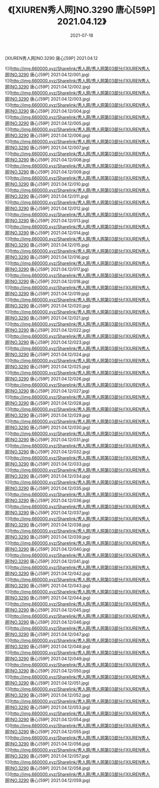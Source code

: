 ﻿---
layout: post
title:  《[XIUREN秀人网]NO.3290 唐心[59P] 2021.04.12》
date:   2021-07-18
img: http://img.660000.xyz/Sharelink/秀人网/秀人网第03部分/[XIUREN秀人网]NO.3290 唐心[59P] 2021.04.12/000.jpg
categories: [美女, 清纯, 唯美]
---

[XIUREN秀人网]NO.3290 唐心[59P] 2021.04.12

  ![](http://img.660000.xyz/Sharelink/秀人网/秀人网第03部分/[XIUREN秀人网]NO.3290 唐心[59P] 2021.04.12/001.jpg) <br> ![](http://img.660000.xyz/Sharelink/秀人网/秀人网第03部分/[XIUREN秀人网]NO.3290 唐心[59P] 2021.04.12/002.jpg) <br> ![](http://img.660000.xyz/Sharelink/秀人网/秀人网第03部分/[XIUREN秀人网]NO.3290 唐心[59P] 2021.04.12/003.jpg) <br> ![](http://img.660000.xyz/Sharelink/秀人网/秀人网第03部分/[XIUREN秀人网]NO.3290 唐心[59P] 2021.04.12/004.jpg) <br> ![](http://img.660000.xyz/Sharelink/秀人网/秀人网第03部分/[XIUREN秀人网]NO.3290 唐心[59P] 2021.04.12/005.jpg) <br> ![](http://img.660000.xyz/Sharelink/秀人网/秀人网第03部分/[XIUREN秀人网]NO.3290 唐心[59P] 2021.04.12/006.jpg) <br> ![](http://img.660000.xyz/Sharelink/秀人网/秀人网第03部分/[XIUREN秀人网]NO.3290 唐心[59P] 2021.04.12/007.jpg) <br> ![](http://img.660000.xyz/Sharelink/秀人网/秀人网第03部分/[XIUREN秀人网]NO.3290 唐心[59P] 2021.04.12/008.jpg) <br> ![](http://img.660000.xyz/Sharelink/秀人网/秀人网第03部分/[XIUREN秀人网]NO.3290 唐心[59P] 2021.04.12/009.jpg) <br> ![](http://img.660000.xyz/Sharelink/秀人网/秀人网第03部分/[XIUREN秀人网]NO.3290 唐心[59P] 2021.04.12/010.jpg) <br> ![](http://img.660000.xyz/Sharelink/秀人网/秀人网第03部分/[XIUREN秀人网]NO.3290 唐心[59P] 2021.04.12/011.jpg) <br> ![](http://img.660000.xyz/Sharelink/秀人网/秀人网第03部分/[XIUREN秀人网]NO.3290 唐心[59P] 2021.04.12/012.jpg) <br> ![](http://img.660000.xyz/Sharelink/秀人网/秀人网第03部分/[XIUREN秀人网]NO.3290 唐心[59P] 2021.04.12/013.jpg) <br> ![](http://img.660000.xyz/Sharelink/秀人网/秀人网第03部分/[XIUREN秀人网]NO.3290 唐心[59P] 2021.04.12/014.jpg) <br> ![](http://img.660000.xyz/Sharelink/秀人网/秀人网第03部分/[XIUREN秀人网]NO.3290 唐心[59P] 2021.04.12/015.jpg) <br> ![](http://img.660000.xyz/Sharelink/秀人网/秀人网第03部分/[XIUREN秀人网]NO.3290 唐心[59P] 2021.04.12/016.jpg) <br> ![](http://img.660000.xyz/Sharelink/秀人网/秀人网第03部分/[XIUREN秀人网]NO.3290 唐心[59P] 2021.04.12/017.jpg) <br> ![](http://img.660000.xyz/Sharelink/秀人网/秀人网第03部分/[XIUREN秀人网]NO.3290 唐心[59P] 2021.04.12/018.jpg) <br> ![](http://img.660000.xyz/Sharelink/秀人网/秀人网第03部分/[XIUREN秀人网]NO.3290 唐心[59P] 2021.04.12/019.jpg) <br> ![](http://img.660000.xyz/Sharelink/秀人网/秀人网第03部分/[XIUREN秀人网]NO.3290 唐心[59P] 2021.04.12/020.jpg) <br> ![](http://img.660000.xyz/Sharelink/秀人网/秀人网第03部分/[XIUREN秀人网]NO.3290 唐心[59P] 2021.04.12/021.jpg) <br> ![](http://img.660000.xyz/Sharelink/秀人网/秀人网第03部分/[XIUREN秀人网]NO.3290 唐心[59P] 2021.04.12/022.jpg) <br> ![](http://img.660000.xyz/Sharelink/秀人网/秀人网第03部分/[XIUREN秀人网]NO.3290 唐心[59P] 2021.04.12/023.jpg) <br> ![](http://img.660000.xyz/Sharelink/秀人网/秀人网第03部分/[XIUREN秀人网]NO.3290 唐心[59P] 2021.04.12/024.jpg) <br> ![](http://img.660000.xyz/Sharelink/秀人网/秀人网第03部分/[XIUREN秀人网]NO.3290 唐心[59P] 2021.04.12/025.jpg) <br> ![](http://img.660000.xyz/Sharelink/秀人网/秀人网第03部分/[XIUREN秀人网]NO.3290 唐心[59P] 2021.04.12/026.jpg) <br> ![](http://img.660000.xyz/Sharelink/秀人网/秀人网第03部分/[XIUREN秀人网]NO.3290 唐心[59P] 2021.04.12/027.jpg) <br> ![](http://img.660000.xyz/Sharelink/秀人网/秀人网第03部分/[XIUREN秀人网]NO.3290 唐心[59P] 2021.04.12/028.jpg) <br> ![](http://img.660000.xyz/Sharelink/秀人网/秀人网第03部分/[XIUREN秀人网]NO.3290 唐心[59P] 2021.04.12/029.jpg) <br> ![](http://img.660000.xyz/Sharelink/秀人网/秀人网第03部分/[XIUREN秀人网]NO.3290 唐心[59P] 2021.04.12/030.jpg) <br> ![](http://img.660000.xyz/Sharelink/秀人网/秀人网第03部分/[XIUREN秀人网]NO.3290 唐心[59P] 2021.04.12/031.jpg) <br> ![](http://img.660000.xyz/Sharelink/秀人网/秀人网第03部分/[XIUREN秀人网]NO.3290 唐心[59P] 2021.04.12/032.jpg) <br> ![](http://img.660000.xyz/Sharelink/秀人网/秀人网第03部分/[XIUREN秀人网]NO.3290 唐心[59P] 2021.04.12/033.jpg) <br> ![](http://img.660000.xyz/Sharelink/秀人网/秀人网第03部分/[XIUREN秀人网]NO.3290 唐心[59P] 2021.04.12/034.jpg) <br> ![](http://img.660000.xyz/Sharelink/秀人网/秀人网第03部分/[XIUREN秀人网]NO.3290 唐心[59P] 2021.04.12/035.jpg) <br> ![](http://img.660000.xyz/Sharelink/秀人网/秀人网第03部分/[XIUREN秀人网]NO.3290 唐心[59P] 2021.04.12/036.jpg) <br> ![](http://img.660000.xyz/Sharelink/秀人网/秀人网第03部分/[XIUREN秀人网]NO.3290 唐心[59P] 2021.04.12/037.jpg) <br> ![](http://img.660000.xyz/Sharelink/秀人网/秀人网第03部分/[XIUREN秀人网]NO.3290 唐心[59P] 2021.04.12/038.jpg) <br> ![](http://img.660000.xyz/Sharelink/秀人网/秀人网第03部分/[XIUREN秀人网]NO.3290 唐心[59P] 2021.04.12/039.jpg) <br> ![](http://img.660000.xyz/Sharelink/秀人网/秀人网第03部分/[XIUREN秀人网]NO.3290 唐心[59P] 2021.04.12/040.jpg) <br> ![](http://img.660000.xyz/Sharelink/秀人网/秀人网第03部分/[XIUREN秀人网]NO.3290 唐心[59P] 2021.04.12/041.jpg) <br> ![](http://img.660000.xyz/Sharelink/秀人网/秀人网第03部分/[XIUREN秀人网]NO.3290 唐心[59P] 2021.04.12/042.jpg) <br> ![](http://img.660000.xyz/Sharelink/秀人网/秀人网第03部分/[XIUREN秀人网]NO.3290 唐心[59P] 2021.04.12/043.jpg) <br> ![](http://img.660000.xyz/Sharelink/秀人网/秀人网第03部分/[XIUREN秀人网]NO.3290 唐心[59P] 2021.04.12/044.jpg) <br> ![](http://img.660000.xyz/Sharelink/秀人网/秀人网第03部分/[XIUREN秀人网]NO.3290 唐心[59P] 2021.04.12/045.jpg) <br> ![](http://img.660000.xyz/Sharelink/秀人网/秀人网第03部分/[XIUREN秀人网]NO.3290 唐心[59P] 2021.04.12/046.jpg) <br> ![](http://img.660000.xyz/Sharelink/秀人网/秀人网第03部分/[XIUREN秀人网]NO.3290 唐心[59P] 2021.04.12/047.jpg) <br> ![](http://img.660000.xyz/Sharelink/秀人网/秀人网第03部分/[XIUREN秀人网]NO.3290 唐心[59P] 2021.04.12/048.jpg) <br> ![](http://img.660000.xyz/Sharelink/秀人网/秀人网第03部分/[XIUREN秀人网]NO.3290 唐心[59P] 2021.04.12/049.jpg) <br> ![](http://img.660000.xyz/Sharelink/秀人网/秀人网第03部分/[XIUREN秀人网]NO.3290 唐心[59P] 2021.04.12/050.jpg) <br> ![](http://img.660000.xyz/Sharelink/秀人网/秀人网第03部分/[XIUREN秀人网]NO.3290 唐心[59P] 2021.04.12/051.jpg) <br> ![](http://img.660000.xyz/Sharelink/秀人网/秀人网第03部分/[XIUREN秀人网]NO.3290 唐心[59P] 2021.04.12/052.jpg) <br> ![](http://img.660000.xyz/Sharelink/秀人网/秀人网第03部分/[XIUREN秀人网]NO.3290 唐心[59P] 2021.04.12/053.jpg) <br> ![](http://img.660000.xyz/Sharelink/秀人网/秀人网第03部分/[XIUREN秀人网]NO.3290 唐心[59P] 2021.04.12/054.jpg) <br> ![](http://img.660000.xyz/Sharelink/秀人网/秀人网第03部分/[XIUREN秀人网]NO.3290 唐心[59P] 2021.04.12/055.jpg) <br> ![](http://img.660000.xyz/Sharelink/秀人网/秀人网第03部分/[XIUREN秀人网]NO.3290 唐心[59P] 2021.04.12/056.jpg) <br> ![](http://img.660000.xyz/Sharelink/秀人网/秀人网第03部分/[XIUREN秀人网]NO.3290 唐心[59P] 2021.04.12/057.jpg) <br> ![](http://img.660000.xyz/Sharelink/秀人网/秀人网第03部分/[XIUREN秀人网]NO.3290 唐心[59P] 2021.04.12/058.jpg) <br> ![](http://img.660000.xyz/Sharelink/秀人网/秀人网第03部分/[XIUREN秀人网]NO.3290 唐心[59P] 2021.04.12/059.jpg) <br>